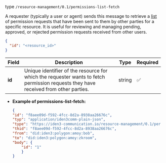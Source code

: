 
type `/resource-management/0.1/permissions-list-fetch`

A requester (typically a user or agent) sends this message to retrieve a [list](./permissions-list.md) of permission requests that have been sent to them by other parties for a specific resource.
It is useful for reviewing and managing pending, approved, or rejected permission requests received from other users.

```json
{
  "id": "<resource_id>"
}
```

| Field  | Description                                                                                              | Type   | Required |
| ------ | -------------------------------------------------------------------------------------------------------- | ------ | -------- |
| **id** | Unique identifier of the resource for which the requester wants to fetch permission requests they have received from other parties. | string | ✅        |


- **Example of permissions-list-fetch:**
    ```json
    {
    "id": "f8aee09d-f592-4fcc-8d2a-8938aa26676c",
    "typ": "application/iden3comm-plain-json",
    "type": "https://iden3-communication.io/resource-management/0.1/permissions-list-fetch",
    "thid": "f8aee09d-f592-4fcc-8d2a-8938aa26676c",
    "from": "did:iden3:polygon:amoy:bob",
    "to": "did:iden3:polygon:amoy:zkroom",
    "body": {
        "id": "1"
        }
    }
    ```